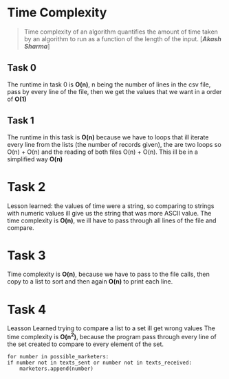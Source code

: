 # Time Complexity

>Time complexity of an algorithm quantifies the amount of time taken by an algorithm to run as a function of the length of the input. [***Akash Sharma***]

## Task 0

The runtime in task 0 is **O(n)**, n being the number of lines in the csv file, pass by every line of the file, then we get the values that we want in a order of **O(1)**

## Task 1

The runtime in this task is **O(n)** because we have to loops that ill iterate every line from the lists (the number of records given), the are two loops so O(n) + O(n) and the reading of both files O(n) + O(n). This ill be in a simplified way **O(n)**

# Task 2

Lesson learned: the values of time were a string, so comparing to strings with numeric values ill give us the string that was more ASCII value.
The time complexity is **O(n)**, we ill have to pass through all lines of the file and compare.

# Task 3

Time complexity is **O(n)**, because we have to pass to the file calls, then copy to a list to sort and then again **O(n)** to print each line.

# Task 4

Leasson Learned trying to compare a list to a set ill get wrong values
The time complexity is **O(n<sup>2</sup>)**, because the program pass through every line of the set created to compare to every element of the set.

    for number in possible_marketers:
    if number not in texts_sent or number not in texts_received:
        marketers.append(number)